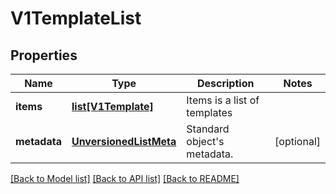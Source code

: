 # V1TemplateList

## Properties
Name | Type | Description | Notes
------------ | ------------- | ------------- | -------------
**items** | [**list[V1Template]**](V1Template.md) | Items is a list of templates | 
**metadata** | [**UnversionedListMeta**](UnversionedListMeta.md) | Standard object&#39;s metadata. | [optional] 

[[Back to Model list]](../README.md#documentation-for-models) [[Back to API list]](../README.md#documentation-for-api-endpoints) [[Back to README]](../README.md)


